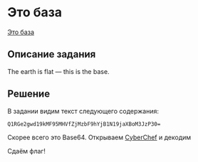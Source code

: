 # Это база

[Это база](https://ctf.taipanbyte.ru/challenges#%D0%AD%D1%82%D0%BE%20%D0%B1%D0%B0%D0%B7%D0%B0-197)

## Описание задания
The earth is flat — this is the base.

## Решение
В задании видим текст следующего содержания:

```
Q1RGe2gwd19kMF95MHVfZjMzbF9hYjB1N19jaXBoM3JzP30=
```

Скорее всего это Base64. Открываем [CyberChef](https://gchq.github.io/CyberChef/) и декодим

Сдаём флаг!
